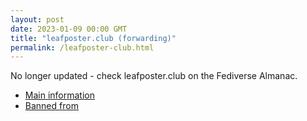 ```yaml
---
layout: post
date: 2023-01-09 00:00 GMT
title: "leafposter.club (forwarding)"
permalink: /leafposter-club.html
---
```


No longer updated - check leafposter.club on the Fediverse Almanac.

* [Main information](https://www.fediversealmanac.com/api/v1/instances/leafposter.club)
* [Banned from](https://www.fediversealmanac.com/api/v1/instances/leafposter.club/banned_from)

